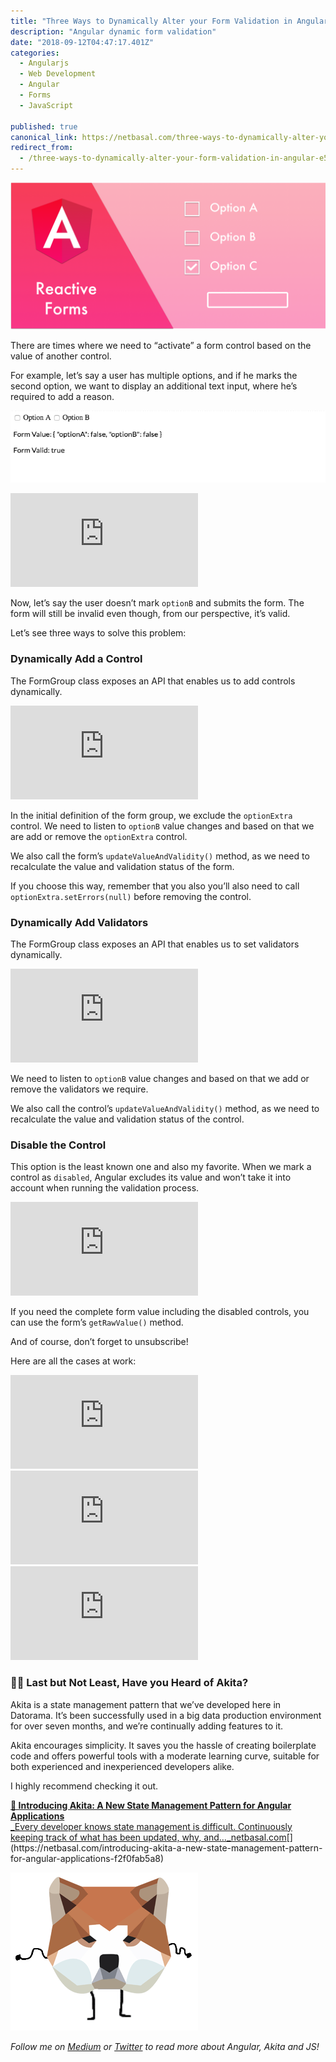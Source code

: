 ```yaml
---
title: "Three Ways to Dynamically Alter your Form Validation in Angular"
description: "Angular dynamic form validation"
date: "2018-09-12T04:47:17.401Z"
categories: 
  - Angularjs
  - Web Development
  - Angular
  - Forms
  - JavaScript

published: true
canonical_link: https://netbasal.com/three-ways-to-dynamically-alter-your-form-validation-in-angular-e5fd15f1e946
redirect_from:
  - /three-ways-to-dynamically-alter-your-form-validation-in-angular-e5fd15f1e946
---
```


![](./asset-1.png)

There are times where we need to “activate” a form control based on the value of another control.

For example, let’s say a user has multiple options, and if he marks the second option, we want to display an additional text input, where he’s required to add a reason.

![Live example](./asset-2.gif)

<Embed src="https://gist.github.com/NetanelBasal/6ed5c896d7371b7c450e05c9db108898.js" aspectRatio={0.357} caption="" />

Now, let’s say the user doesn’t mark `optionB` and submits the form. The form will still be invalid even though, from our perspective, it’s valid.

Let’s see three ways to solve this problem:

### Dynamically Add a Control

The FormGroup class exposes an API that enables us to add controls dynamically.

<Embed src="https://gist.github.com/NetanelBasal/3208c2821f9c7e1e6a466e9aeed6f3e5.js" aspectRatio={0.357} caption="addControl" />

In the initial definition of the form group, we exclude the `optionExtra` control. We need to listen to `optionB` value changes and based on that we are add or remove the `optionExtra` control.

We also call the form’s `updateValueAndValidity()` method, as we need to recalculate the value and validation status of the form.

If you choose this way, remember that you also you’ll also need to call `optionExtra.setErrors(null)` before removing the control.

### Dynamically Add Validators

The FormGroup class exposes an API that enables us to set validators dynamically.

<Embed src="https://gist.github.com/NetanelBasal/afc962f7ef2d04755220e83a8bd4c062.js" aspectRatio={0.357} caption="setValidators" />

We need to listen to `optionB` value changes and based on that we add or remove the validators we require.

We also call the control’s `updateValueAndValidity()` method, as we need to recalculate the value and validation status of the control.

### Disable the Control

This option is the least known one and also my favorite. When we mark a control as `disabled`, Angular excludes its value and won’t take it into account when running the validation process.

<Embed src="https://gist.github.com/NetanelBasal/efd2236d19d04dd6e82dd23843d37154.js" aspectRatio={0.357} caption="Disable control" />

If you need the complete form value including the disabled controls, you can use the form’s `getRawValue()` method.

And of course, don’t forget to unsubscribe!

Here are all the cases at work:

<Embed src="https://stackblitz.com/edit/condi-control-addcontrol?embed=1" aspectRatio={undefined} caption="addControl" />

<Embed src="https://stackblitz.com/edit/condi-control-setvalidators?embed=1" aspectRatio={undefined} caption="setValidators" />

<Embed src="https://stackblitz.com/edit/condi-control-disabled?embed=1" aspectRatio={undefined} caption="disable" />

### 👂🏻 Last but Not Least, Have you Heard of Akita?

Akita is a state management pattern that we’ve developed here in Datorama. It’s been successfully used in a big data production environment for over seven months, and we’re continually adding features to it.

Akita encourages simplicity. It saves you the hassle of creating boilerplate code and offers powerful tools with a moderate learning curve, suitable for both experienced and inexperienced developers alike.

I highly recommend checking it out.

[**🚀 Introducing Akita: A New State Management Pattern for Angular Applications**  
_Every developer knows state management is difficult. Continuously keeping track of what has been updated, why, and…_netbasal.com](https://netbasal.com/introducing-akita-a-new-state-management-pattern-for-angular-applications-f2f0fab5a8 "https://netbasal.com/introducing-akita-a-new-state-management-pattern-for-angular-applications-f2f0fab5a8")[](https://netbasal.com/introducing-akita-a-new-state-management-pattern-for-angular-applications-f2f0fab5a8)

![](./asset-3.gif)

_Follow me on_ [_Medium_](https://medium.com/@NetanelBasal/) _or_ [_Twitter_](https://twitter.com/NetanelBasal) _to read more about Angular, Akita and JS!_
